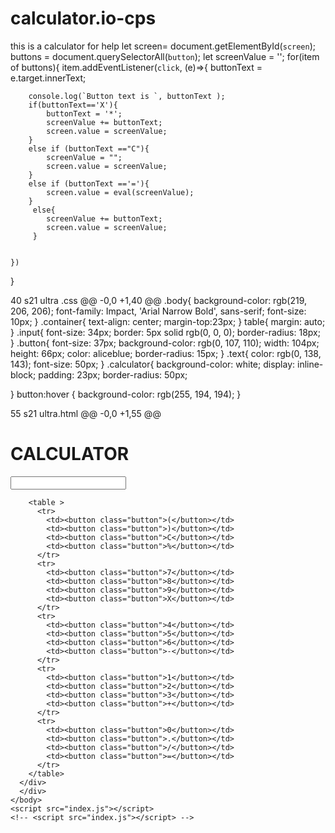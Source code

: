 # calculator.io-cps
this is a calculator for help
let screen= document.getElementById(`screen`);
buttons = document.querySelectorAll(`button`);
let screenValue = '';
for(item of buttons){
    item.addEventListener(`click`, (e)=>{
        buttonText = e.target.innerText;


        console.log(`Button text is `, buttonText );
        if(buttonText=='X'){
            buttonText = '*';
            screenValue += buttonText; 
            screen.value = screenValue;
        }
        else if (buttonText =="C"){
            screenValue = ""; 
            screen.value = screenValue;
        }
        else if (buttonText =='='){
            screen.value = eval(screenValue);
        }
         else{
            screenValue += buttonText;
            screen.value = screenValue;
         } 


    })
}

40  s21 ultra .css 
@@ -0,0 +1,40 @@
.body{
    background-color: rgb(219, 206, 206);
    font-family: Impact, 'Arial Narrow Bold', sans-serif;
    font-size: 10px;
}
.container{
    text-align: center;
    margin-top:23px;
}
table{
    margin: auto;
}
.input{
    font-size: 34px;
    border: 5px solid rgb(0, 0, 0);
    border-radius: 18px;
}
.button{
    font-size: 37px;
    background-color: rgb(0, 107, 110);
    width: 104px;
    height: 66px;
    color: aliceblue;
    border-radius: 15px;
}
.text{
    color: rgb(0, 138, 143);
    font-size: 50px;
}
.calculator{
    background-color: white;
    display: inline-block;
    padding: 23px;
    border-radius: 50px;

}
button:hover {
    background-color: rgb(255, 194, 194);
}

55  s21 ultra.html 
@@ -0,0 +1,55 @@
<!DOCTYPE html>
<html lang="en">
  <head>
    <meta charset="UTF-8" />
    <meta http-equiv="X-UA-Compatible" content="IE=edge" />
    <meta name="viewport" content="width=device-width, initial-scale=1.0" />
    <link rel="stylesheet" href="s21 ultra .css" />
    <title>calculator</title>
    <body>
      <div class="container">
        <h1 class="text">CALCULATOR</h1>

<div class="calculator">
        <input type="text" name="screen" id="screen" class="input" />

        <table >
          <tr>
            <td><button class="button">(</button></td>
            <td><button class="button">)</button></td>
            <td><button class="button">C</button></td>
            <td><button class="button">%</button></td>
          </tr>
          <tr>
            <td><button class="button">7</button></td>
            <td><button class="button">8</button></td>
            <td><button class="button">9</button></td>
            <td><button class="button">X</button></td>
          </tr>
          <tr>
            <td><button class="button">4</button></td>
            <td><button class="button">5</button></td>
            <td><button class="button">6</button></td>
            <td><button class="button">-</button></td>
          </tr>
          <tr>
            <td><button class="button">1</button></td>
            <td><button class="button">2</button></td>
            <td><button class="button">3</button></td>
            <td><button class="button">+</button></td>
          </tr>
          <tr>
            <td><button class="button">0</button></td>
            <td><button class="button">.</button></td>
            <td><button class="button">/</button></td>
            <td><button class="button">=</button></td>
          </tr>
        </table>
      </div>
      </div>
    </body>
    <script src="index.js"></script>
    <!-- <script src="index.js"></script> -->
  </head>
  <body class="body"></body>
</html>
